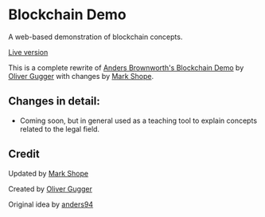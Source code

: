 # Blockchain Demo
A web-based demonstration of blockchain concepts.

[Live version](https://markshope.github.io/blockchain-demo/)

This is a complete rewrite of [Anders Brownworth's Blockchain Demo](https://github.com/anders94/blockchain-demo) by [Oliver Gugger](https://github.com/guggero) with changes by [Mark Shope](https://github.com/markshope). 

## Changes in detail:
* Coming soon, but in general used as a teaching tool to explain concepts related to the legal field.

## Credit

Updated by [Mark Shope](https://github.com/markshope)

Created by [Oliver Gugger](https://github.com/guggero)

Original idea by [anders94](https://github.com/anders94)
